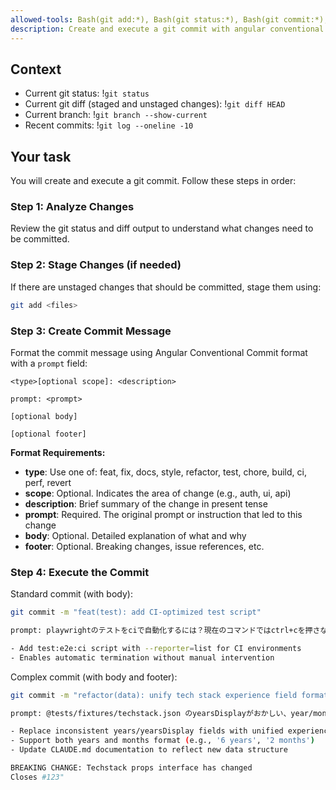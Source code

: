 ```yaml
---
allowed-tools: Bash(git add:*), Bash(git status:*), Bash(git commit:*), Bash(git diff:*), Bash(git branch:*), Bash(git log:*)
description: Create and execute a git commit with angular conventional commit
---
```


## Context

- Current git status: !`git status`
- Current git diff (staged and unstaged changes): !`git diff HEAD`
- Current branch: !`git branch --show-current`
- Recent commits: !`git log --oneline -10`

## Your task

You will create and execute a git commit. Follow these steps in order:

### Step 1: Analyze Changes
Review the git status and diff output to understand what changes need to be committed.

### Step 2: Stage Changes (if needed)
If there are unstaged changes that should be committed, stage them using:
```bash
git add <files>
```

### Step 3: Create Commit Message
Format the commit message using Angular Conventional Commit format with a `prompt` field:

```
<type>[optional scope]: <description>

prompt: <prompt>

[optional body]

[optional footer]
```

**Format Requirements:**
- **type**: Use one of: feat, fix, docs, style, refactor, test, chore, build, ci, perf, revert
- **scope**: Optional. Indicates the area of change (e.g., auth, ui, api)
- **description**: Brief summary of the change in present tense
- **prompt**: Required. The original prompt or instruction that led to this change
- **body**: Optional. Detailed explanation of what and why
- **footer**: Optional. Breaking changes, issue references, etc.

### Step 4: Execute the Commit

Standard commit (with body):
```bash
git commit -m "feat(test): add CI-optimized test script"

prompt: playwrightのテストをciで自動化するには？現在のコマンドではctrl+cを押さないと止まらない

- Add test:e2e:ci script with --reporter=list for CI environments
- Enables automatic termination without manual intervention
```

Complex commit (with body and footer):
```bash
git commit -m "refactor(data): unify tech stack experience field format"

prompt: @tests/fixtures/techstack.json のyearsDisplayがおかしい、year/monthで区別すべき

- Replace inconsistent years/yearsDisplay fields with unified experience field
- Support both years and months format (e.g., '6 years', '2 months')
- Update CLAUDE.md documentation to reflect new data structure

BREAKING CHANGE: Techstack props interface has changed
Closes #123"
```
